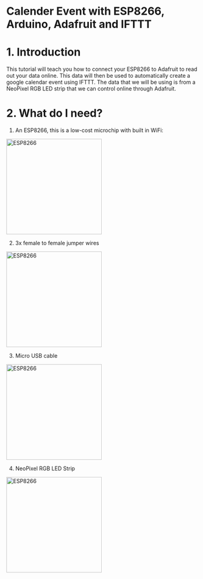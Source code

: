 # Calender Event with ESP8266, Arduino, Adafruit and IFTTT

# 1. Introduction

This tutorial will teach you how to connect your ESP8266 to Adafruit to read out your data online. This data will then be used to automatically create a google calendar event using IFTTT. The data that we will be using is from a NeoPixel RGB LED strip that we can control online through Adafruit.

# 2. What do I need?

1. An ESP8266, this is a low-cost microchip with built in WiFi:

<img src="https://gloimg.gbtcdn.com/gb/pdm-product-pic/Electronic/2017/06/13/goods-img/1501699031787010991.jpg" alt="ESP8266" width="250px">

2. 3x female to female jumper wires

<img src="https://cdn.sparkfun.com//assets/parts/9/6/1/4/12796-00.jpg" alt="ESP8266" width="250px">

3. Micro USB cable

<img src="https://images-na.ssl-images-amazon.com/images/I/81Ays2GXOPL._SX569_.jpg" alt="ESP8266" width="250px">

4. NeoPixel RGB LED Strip

<img src="https://cdn-shop.adafruit.com/1200x900/2561-00.jpg" alt="ESP8266" width="250px">
